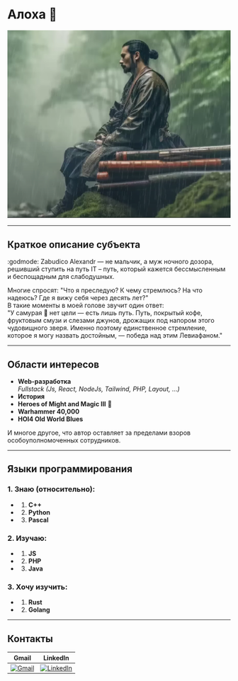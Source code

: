 # Алоха 👋

![It's me](images/image.png)

---

## Краткое описание субъекта

:godmode: Zabudico Alexandr — не мальчик, а муж ночного дозора, решивший ступить на путь IT – путь, который кажется бессмысленным и беспощадным для слабодушных.

Многие спросят: "Что я преследую? К чему стремлюсь? На что надеюсь? Где я вижу себя через десять лет?"  
В такие моменты в моей голове звучит один ответ:  
"У самурая :japanese_goblin: нет цели — есть лишь путь. Путь, покрытый кофе, фруктовым смузи и слезами джунов, дрожащих под напором этого чудовищного зверя. Именно поэтому единственное стремление, которое я могу назвать достойным, — победа над этим Левиафаном."

---

## Области интересов

- **Web-разработка**  
  _Fullstack (Js, React, NodeJs, Tailwind, PHP, Layout, ...)_
- **История**
- **Heroes of Might and Magic III** :dragon:
- **Warhammer 40,000**
- **HOI4 Old World Blues**

И многое другое, что автор оставляет за пределами взоров особоуполномоченных сотрудников.

---

## Языки программирования

### 1. Знаю (относительно):

- 1. **C++**
- 2. **Python**
- 3. **Pascal**

### 2. Изучаю:

- 1. **JS**
- 2. **PHP**
- 3. **Java**

### 3. Хочу изучить:

- 1. **Rust**
- 2. **Golang**

---

## Контакты

| Gmail                                                                                                                                                           | LinkedIn                                                                                                                                                                         |
| --------------------------------------------------------------------------------------------------------------------------------------------------------------- | -------------------------------------------------------------------------------------------------------------------------------------------------------------------------------- |
| [![Gmail](https://upload.wikimedia.org/wikipedia/commons/thumb/7/7e/Gmail_icon_%282020%29.svg/256px-Gmail_icon_%282020%29.svg.png)](mailto:travor038@gmail.com) | [![LinkedIn](https://upload.wikimedia.org/wikipedia/commons/thumb/a/aa/LinkedIn_2021.svg/256px-LinkedIn_2021.svg.png)](https://www.linkedin.com/in/alexandr-zabudico-150b66244/) |
